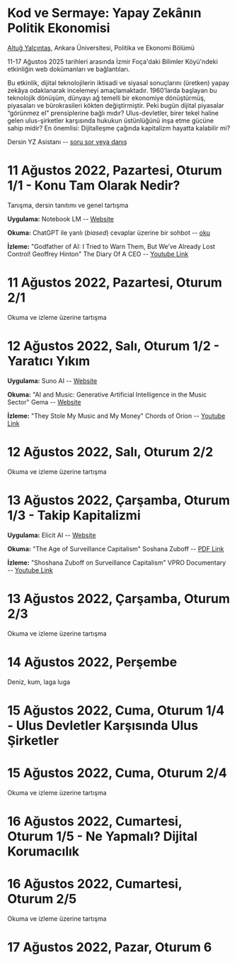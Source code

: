 # Kod ve Sermaye: Yapay Zekânın Politik Ekonomisi

[Altuğ Yalçıntaş](https://ayalcintas.notion.site), Ankara Üniversitesi, Politika ve Ekonomi Bölümü

11-17 Ağustos 2025 tarihleri arasında İzmir Foça'daki Bilimler Köyü'ndeki etkinliğin web dokümanları ve bağlantıları.

Bu etkinlik, dijital teknolojilerin iktisadi ve siyasal sonuçlarını (üretken) yapay zekâya odaklanarak incelemeyi amaçlamaktadır. 1960’larda başlayan bu teknolojik dönüşüm, dünyayı ağ temelli bir ekonomiye dönüştürmüş, piyasaları ve bürokrasileri kökten değiştirmiştir. Peki bugün dijital piyasalar “görünmez el” prensiplerine bağlı mıdır? Ulus-devletler, birer tekel haline gelen ulus-şirketler karşısında hukukun üstünlüğünü inşa etme gücüne sahip midir? En önemlisi: Dijitalleşme çağında kapitalizm hayatta kalabilir mi?

Dersin YZ Asistanı -- [soru sor veya danış](https://chatgpt.com/g/g-YTn5Ek5iC-economics-of-ai)

# 11 Ağustos 2022, Pazartesi, Oturum 1/1 - Konu Tam Olarak Nedir?

Tanışma, dersin tanıtımı ve genel tartışma

**Uygulama:** Notebook LM -- [Website](https://notebooklm.google)

**Okuma:** ChatGPT ile yanlı (_biased_) cevaplar üzerine bir sohbot -- [oku](https://chatgpt.com/share/6894b04a-9620-800a-9dcb-4e13df4ed6da)

**İzleme:** "Godfather of AI: I Tried to Warn Them, But We’ve Already Lost Control! Geoffrey Hinton" The Diary Of A CEO -- [Youtube Link](https://www.youtube.com/watch?v=giT0ytynSqg)

# 11 Ağustos 2022, Pazartesi, Oturum 2/1

Okuma ve izleme üzerine tartışma

# 12 Ağustos 2022, Salı, Oturum 1/2 - Yaratıcı Yıkım
**Uygulama:** Suno AI -- [Website](https://suno.com/home)

**Okuma:** "AI and Music: Generative Artificial Intelligence in the Music Sector" Gema -- [Website](https://www.gema.de/en/news/ai-study)

**İzleme:** "They Stole My Music and My Money" Chords of Orion -- [Youtube Link](https://www.youtube.com/watch?v=_nI1anZYuIo)

# 12 Ağustos 2022, Salı, Oturum 2/2

Okuma ve izleme üzerine tartışma

# 13 Ağustos 2022, Çarşamba, Oturum 1/3 - Takip Kapitalizmi

**Uygulama:** Elicit AI -- [Website](https://elicit.com)

**Okuma:** "The Age of Surveillance Capitalism" Soshana Zuboff -- [PDF Link](https://www.taylorfrancis.com/chapters/edit/10.4324/9781003320609-27/age-surveillance-capitalism-shoshana-zuboff)

**İzleme:** "Shoshana Zuboff on Surveillance Capitalism" VPRO Documentary -- [Youtube Link](https://www.youtube.com/watch?v=hIXhnWUmMvw&t=6s)
# 13 Ağustos 2022, Çarşamba, Oturum 2/3

Okuma ve izleme üzerine tartışma

# 14 Ağustos 2022, Perşembe

Deniz, kum, laga luga
# 15 Ağustos 2022, Cuma, Oturum 1/4 - Ulus Devletler Karşısında Ulus Şirketler
# 15 Ağustos 2022, Cuma, Oturum 2/4

Okuma ve izleme üzerine tartışma

# 16 Ağustos 2022, Cumartesi, Oturum 1/5 - Ne Yapmalı? Dijital Korumacılık
# 16 Ağustos 2022, Cumartesi, Oturum 2/5

Okuma ve izleme üzerine tartışma

# 17 Ağustos 2022, Pazar, Oturum 6
